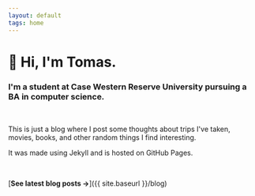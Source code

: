 ```yaml
---
layout: default
tags: home
---
```


# 👋 Hi, I'm Tomas.

### I'm a student at Case Western Reserve University pursuing a BA in computer science.
<br>

This is just a blog where I post some thoughts about trips I've taken, movies, books, and other random things I find interesting. 

It was made using Jekyll and is hosted on GitHub Pages.

<br>

[**See latest blog posts →**]({{ site.baseurl }}/blog)
